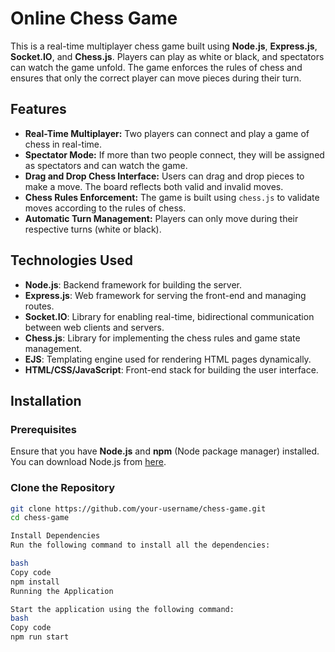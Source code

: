 # **Online Chess Game**

This is a real-time multiplayer chess game built using **Node.js**, **Express.js**, **Socket.IO**, and **Chess.js**. Players can play as white or black, and spectators can watch the game unfold. The game enforces the rules of chess and ensures that only the correct player can move pieces during their turn.

## **Features**

- **Real-Time Multiplayer:** Two players can connect and play a game of chess in real-time.
- **Spectator Mode:** If more than two people connect, they will be assigned as spectators and can watch the game.
- **Drag and Drop Chess Interface:** Users can drag and drop pieces to make a move. The board reflects both valid and invalid moves.
- **Chess Rules Enforcement:** The game is built using `chess.js` to validate moves according to the rules of chess.
- **Automatic Turn Management:** Players can only move during their respective turns (white or black).

## **Technologies Used**

- **Node.js**: Backend framework for building the server.
- **Express.js**: Web framework for serving the front-end and managing routes.
- **Socket.IO**: Library for enabling real-time, bidirectional communication between web clients and servers.
- **Chess.js**: Library for implementing the chess rules and game state management.
- **EJS**: Templating engine used for rendering HTML pages dynamically.
- **HTML/CSS/JavaScript**: Front-end stack for building the user interface.

## **Installation**

### **Prerequisites**

Ensure that you have **Node.js** and **npm** (Node package manager) installed. You can download Node.js from [here](https://nodejs.org/).

### **Clone the Repository**

```bash
git clone https://github.com/your-username/chess-game.git
cd chess-game

Install Dependencies
Run the following command to install all the dependencies:

bash
Copy code
npm install
Running the Application

Start the application using the following command:
bash
Copy code
npm run start